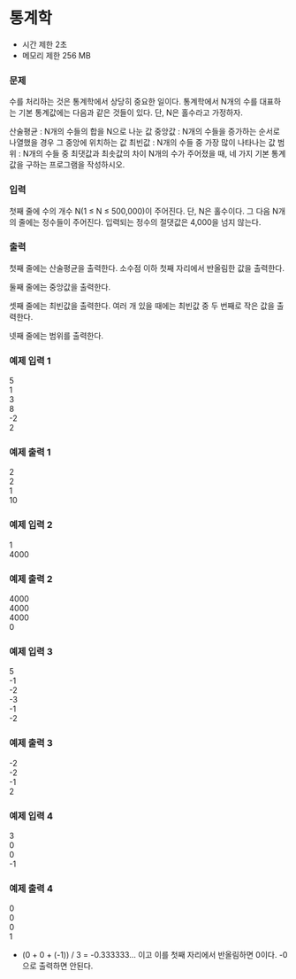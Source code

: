 # 통계학
- 시간 제한 2초
- 메모리 제한 256 MB  

### 문제
수를 처리하는 것은 통계학에서 상당히 중요한 일이다. 통계학에서 N개의 수를 대표하는 기본 통계값에는 다음과 같은 것들이 있다. 단, N은 홀수라고 가정하자.

산술평균 : N개의 수들의 합을 N으로 나눈 값
중앙값 : N개의 수들을 증가하는 순서로 나열했을 경우 그 중앙에 위치하는 값
최빈값 : N개의 수들 중 가장 많이 나타나는 값
범위 : N개의 수들 중 최댓값과 최솟값의 차이
N개의 수가 주어졌을 때, 네 가지 기본 통계값을 구하는 프로그램을 작성하시오.

### 입력
첫째 줄에 수의 개수 N(1 ≤ N ≤ 500,000)이 주어진다. 단, N은 홀수이다. 그 다음 N개의 줄에는 정수들이 주어진다. 입력되는 정수의 절댓값은 4,000을 넘지 않는다.

### 출력
첫째 줄에는 산술평균을 출력한다. 소수점 이하 첫째 자리에서 반올림한 값을 출력한다.

둘째 줄에는 중앙값을 출력한다.

셋째 줄에는 최빈값을 출력한다. 여러 개 있을 때에는 최빈값 중 두 번째로 작은 값을 출력한다.

넷째 줄에는 범위를 출력한다.

### 예제 입력 1 
5  
1  
3  
8  
-2  
2  
### 예제 출력 1 
2  
2  
1  
10  
### 예제 입력 2 
1  
4000  
### 예제 출력 2 
4000  
4000  
4000  
0  
### 예제 입력 3 
5  
-1  
-2  
-3  
-1  
-2  
### 예제 출력 3 
-2  
-2  
-1  
2  
### 예제 입력 4 
3  
0  
0  
-1  
### 예제 출력 4 
0  
0  
0  
1  
- (0 + 0 + (-1)) / 3 = -0.333333... 이고 이를 첫째 자리에서 반올림하면 0이다. -0으로 출력하면 안된다.

